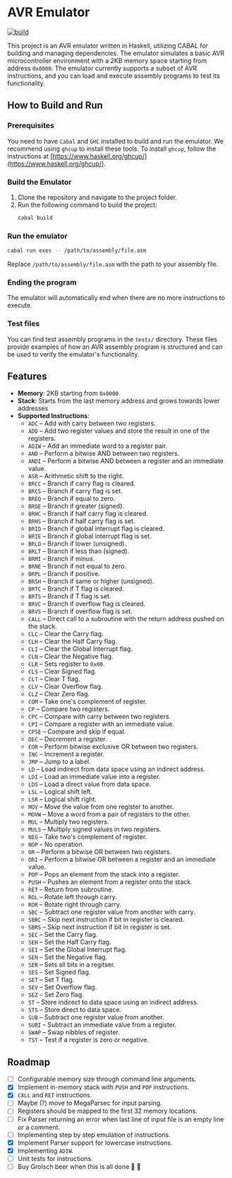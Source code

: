 # AVR Emulator
[![build](https://github.com/Flu/avr-emulator/actions/workflows/haskell.yml/badge.svg)](https://github.com/Flu/avr-emulator/actions/workflows/haskell.yml)

This project is an AVR emulator written in Haskell, utilizing CABAL for building and managing dependencies. The emulator simulates a basic AVR microcontroller environment with a 2KB memory space starting from address `0x0000`. The emulator currently supports a subset of AVR instructions, and you can load and execute assembly programs to test its functionality.

## How to Build and Run

### Prerequisites
You need to have `Cabal` and `GHC` installed to build and run the emulator. We recommend using `ghcup` to install these tools. To install `ghcup`, follow the instructions at [https://www.haskell.org/ghcup/](https://www.haskell.org/ghcup/).

### Build the Emulator

1. Clone the repository and navigate to the project folder.
2. Run the following command to build the project:
   ```bash
   cabal build
   ```

### Run the emulator

```bash
cabal run exes -- /path/to/assembly/file.asm
```

Replace `/path/to/assembly/file.asm` with the path to your assembly file.

### Ending the program

The emulator will automatically end when there are no more instructions to execute.

### Test files

You can find test assembly programs in the `tests/` directory. These files provide examples of how an AVR assembly program is structured and can be used to verify the emulator's functionality.

## Features
- **Memory**: 2KB starting from `0x0000`.
- **Stack**: Starts from the last memory address and grows towards lower addresses
- **Supported Instructions**:
  - `ADC` – Add with carry between two registers.
  - `ADD` – Add two register values and store the result in one of the registers.
  - `ADIW` – Add an immediate word to a register pair.
  - `AND` – Perform a bitwise AND between two registers.
  - `ANDI` – Perform a bitwise AND between a register and an immediate value.
  - `ASR` – Arithmetic shift to the right.
  - `BRCC` – Branch if carry flag is cleared.
  - `BRCS` – Branch if carry flag is set.
  - `BREQ` – Branch if equal to zero.
  - `BRGE` – Branch if greater (signed).
  - `BRHC` – Branch if half carry flag is cleared.
  - `BRHS` – Branch if half carry flag is set.
  - `BRID` – Branch if global interrupt flag is cleared.
  - `BRIE` – Branch if global interrupt flag is set.
  - `BRLO` – Branch if lower (unsigned).
  - `BRLT` – Branch if less than (signed).
  - `BRMI` – Branch if minus.
  - `BRNE` – Branch if not equal to zero.
  - `BRPL` – Branch if positive.
  - `BRSH` – Branch if same or higher (unsigned).
  - `BRTC` – Branch if T flag is cleared.
  - `BRTS` – Branch if T flag is set.
  - `BRVC` – Branch if overflow flag is cleared.
  - `BRVS` – Branch if overflow flag is set.
  - `CALL` – Direct call to a subroutine with the return address pushed on the stack.
  - `CLC` – Clear the Carry flag.
  - `CLH` – Clear the Half Carry flag.
  - `CLI` – Clear the Global Interrupt flag.
  - `CLN` – Clear the Negative flag.
  - `CLR` – Sets register to `0x00`.
  - `CLS` – Clear Signed flag.
  - `CLT` – Clear T flag.
  - `CLV` – Clear Overflow flag.
  - `CLZ` – Clear Zero flag.
  - `COM` – Take one's complement of register.
  - `CP` – Compare two registers.
  - `CPC` – Compare with carry between two registers.
  - `CPI` – Compare a register with an immediate value.
  - `CPSE` – Compare and skip if equal.
  - `DEC` – Decrement a register.
  - `EOR` – Perform bitwise exclusive OR between two registers.
  - `INC` – Increment a register.
  - `JMP` – Jump to a label.
  - `LD` – Load indirect from data space using an indirect address.
  - `LDI` – Load an immediate value into a register.
  - `LDS` – Load a direct value from data space.
  - `LSL` – Logical shift left.
  - `LSR` – Logical shift right.
  - `MOV` – Move the value from one register to another.
  - `MOVW` – Move a word from a pair of registers to the other.
  - `MUL` – Multiply two registers.
  - `MULS` – Multiply signed values in two registers.
  - `NEG` – Take two's complement of register.
  - `NOP` – No operation.
  - `OR` – Perform a bitwise OR between two registers.
  - `ORI` – Perform a bitwise OR between a register and an immediate value.
  - `POP` – Pops an element from the stack into a register.
  - `PUSH` – Pushes an element from a register onto the stack.
  - `RET` – Return from subroutine.
  - `ROL` – Rotate left through carry.
  - `ROR` – Rotate right through carry.
  - `SBC` – Subtract one register value from another with carry.
  - `SBRC` – Skip next instruction if bit in register is cleared.
  - `SBRS` – Skip next instruction if bit in register is set.
  - `SEC` – Set the Carry flag.
  - `SEH` – Set the Half Carry flag.
  - `SEI` – Set the Global Interrupt flag.
  - `SEN` – Set the Negative flag.
  - `SER` – Sets all bits in a regitser.
  - `SES` – Set Signed flag.
  - `SET` – Set T flag.
  - `SEV` – Set Overflow flag.
  - `SEZ` – Set Zero flag.
  - `ST` – Store indirect to data space using an indirect address.
  - `STS` – Store direct to data space.
  - `SUB` – Subtract one register value from another.
  - `SUBI` – Subtract an immediate value from a register.
  - `SWAP` – Swap nibbles of register.
  - `TST` – Test if a register is zero or negative.

## Roadmap
  - [ ] Configurable memory size through command line arguments.
  - [x] Implement in-memory stack with `PUSH` and `POP` instructions.
  - [x] `CALL` and `RET` instructions.
  - [ ] Maybe (?) move to MegaParsec for input parsing.
  - [ ] Registers should be mapped to the first 32 memory locations.
  - [ ] Fix Parser returning an error when last line of input file is an empty line or a comment.
  - [ ] Implementing step by step emulation of instructions.
  - [x] Implement Parser support for lowercase instructions.
  - [x] Implementing `ADIW`.
  - [ ] Unit tests for instructions.
  - [ ] Buy Grolsch beer when this is all done :tada: :beer:
